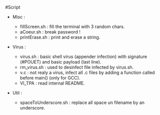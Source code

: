#Script

* Misc :
	* fillScreen.sh : fill the terminal with 3 random chars.
	* aCoeur.sh : break password !
	* printErase.sh : print and erase a string.

* Virus :
	* virus.sh : basic shell virus (appender infection) with signature (#POUET) and basic payload (last line).
	* rm_virus.sh : used to desinfect file infected by virus.sh.
	* v.c : not realy a virus, infect all .c files by adding a function called before main() (only for GCC).
	* VI_TPA : read internal README.

* Util :
	* spaceToUnderscore.sh : replace all space un filename by an underscore.
